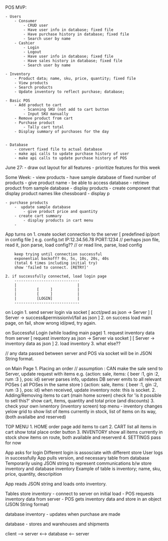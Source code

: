 POS MVP:
    
    - Users
        - Consumer 
            - CRUD user
            - Have user info in database; fixed file
            - Have purchase history in database; fixed file
            - Search user by name  
        - Cashier
            - Login
            - Logout
            - Have user info in database; fixed file
            - Have sales history in database; fixed file
            - Search user by name

    - Inventory
        - Product data; name, sku, price, quantity; fixed file
        - View products
        - Search products
        - Update inventory to reflect purchase; database;

    - Basic POS 
        - Add product to cart
            - Scanning SKU (not add to cart button
            - Input SKU manually 
        - Remove product from cart
        - Purchase product
            - Tally cart total
        - Display summary of purchases for the day   


    - Database
        - convert fixed file to actual database
        - make api calls to update purchase history of user
        - make api calls to update purchase history of POS

   
June 27:
    - draw out layout for all features
    - prioritize features for this week

         


Some Week:
    - view products
        - have sample database of fixed number of products
            - give product name
        - be able to access database
            - retrieve product from sample database
        - display products
            - create component that display product names like chessboard
            - display p


    - purchase products
        -  update sample database
            - give product price and quantity
        - create cart summary 
            - display products in cart menu
        - 





App turns on
    1. create socket connection to the server
        [ predefined ip/port in config file ]
        e.g.
        config.txt
        IP:12.34.56.78
        PORT:1234
        // perhaps json file, read it, json parse, load config??
        // or read line, parse, load config

        keep trying until connection successful
        exponential backoff? 0s, 5s, 10s, 20s, 40s
        (total 6 times including initial try)
        show 'failed to connect. [RETRY]'

    2. if successfully connected, load login page
        -----------------------------
        |                           |
        |         [     ]           |
        |         [     ]           |
        |         [LOGIN]           |
        -----------------------------

on Login
    1. send server login via socket
        [ acct/pwd as json -> Server ]
        [ Server -> success&permissionlvl/fail as json ]
    2. on success load main page,
        on fail, show wrong id/pwd, try again.

on Successful Login (while loading main page)
    1. request inventory data from server
        [ request inventory as json -> Server via socket ]
        [ Server -> inventory data as json ]
    2. load inventory
    3. what else??

// any data passed between server and POS via socket will be in JSON String format.

on Main Page
    1. Placing an order
        // assumption : CAN make the sale
        send to Server, update request with items
        e.g. {action: sale, items: { beer :1, gin :2, rum :3 }, pos: id}
        server parses info, updates DB
        server emits to all relevant POSes ( all POSes in the same store )
        {action: sale, items: { beer :1, gin :2, rum :3 }, pos: id}
        when received, update inventory
        note: this is socket.
    2. Adding/Removing items to cart (main home screen)
        check for 'is it possible to sell this?'
        show cart, items, quantity and total price (and discounts)
    3. check your own ivnentory (inventory screen)
        top menu - inventory
        changes yelow grid to show list of items currently in stock,
        list of items on its way, (both availalbe and reserved)

TOP MENU
    1. HOME
        order page
        add items to cart
    2. CART
        list all items in cart
        show total
        place order button
    3. INVENTORY
        show all items currently in stock
        show items on route, both available and reserverd
    4. SETTINGS
        pass for now


App asks for login
  Different login is assosciate with different store
User logs in successfully
App pulls version, and necessary table from database
  Temporarily using JSON string to represent communications b/w store inventory and database inventory
  Example of table is inventory; name, sku, price, quantity, descripition

App reads JSON string and loads onto inventory.


Tables
store inventory       - connect to server on initial load
                      - POS requests inventory data from server
                      - POS gets inventory data and store in an object (JSON String format)

database inventory    - updates when purchase are made

database              - stores and warehouses and shipments





client --> server <--> database
       <-- server
